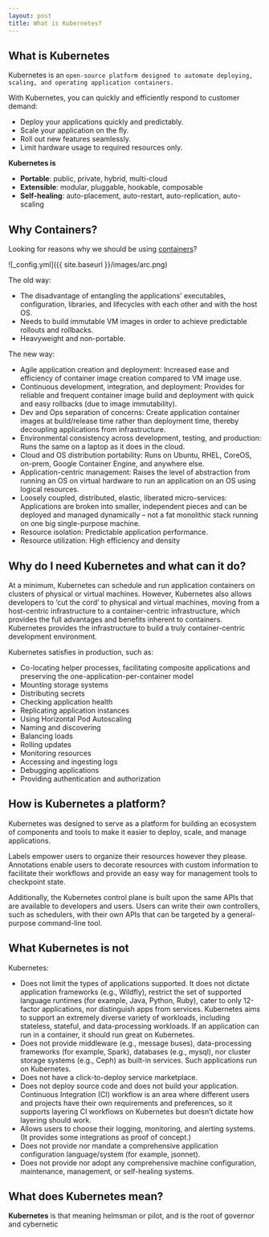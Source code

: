 ```yaml
---
layout: post
title: What is Kubernetes?
---
```


What is Kubernetes
-------------------------

Kubernetes is an `open-source platform designed to automate deploying, scaling, and operating application containers.`

With Kubernetes, you can quickly and efficiently respond to customer demand:
- Deploy your applications quickly and predictably.
- Scale your application on the fly.
- Roll out new features seamlessly.
- Limit hardware usage to required resources only.

**Kubernetes is**
- **Portable**: public, private, hybrid, multi-cloud
- **Extensible**: modular, pluggable, hookable, composable
- **Self-healing**: auto-placement, auto-restart, auto-replication, auto-scaling

Why Containers? 
-------------------------------
Looking for reasons why we should be using [containers](http://blog.maden.kr/Linux-Container/)?

![_config.yml]({{ site.baseurl }}/images/arc.png)

The old way:
- The disadvantage of entangling the applications’ executables, configuration, libraries, and lifecycles with each other and with the host OS.
- Needs to build immutable VM images in order to achieve predictable rollouts and rollbacks.
- Heavyweight and non-portable.

The new way:
- Agile application creation and deployment: Increased ease and efficiency of container image creation compared to VM image use.
- Continuous development, integration, and deployment: Provides for reliable and frequent container image build and deployment with quick and easy rollbacks (due to image immutability).
- Dev and Ops separation of concerns: Create application container images at build/release time rather than deployment time, thereby decoupling applications from infrastructure.
- Environmental consistency across development, testing, and production: Runs the same on a laptop as it does in the cloud.
- Cloud and OS distribution portability: Runs on Ubuntu, RHEL, CoreOS, on-prem, Google Container Engine, and anywhere else.
- Application-centric management: Raises the level of abstraction from running an OS on virtual hardware to run an application on an OS using logical resources.
- Loosely coupled, distributed, elastic, liberated micro-services: Applications are broken into smaller, independent pieces and can be deployed and managed dynamically – not a fat monolithic stack running on one big single-purpose machine.
- Resource isolation: Predictable application performance.
- Resource utilization: High efficiency and density

Why do I need Kubernetes and what can it do?
-------------------------------------
At a minimum, Kubernetes can schedule and run application containers on clusters of physical or virtual machines. However, Kubernetes also allows developers to ‘cut the cord’ to physical and virtual machines, moving from a host-centric infrastructure to a container-centric infrastructure, which provides the full advantages and benefits inherent to containers. Kubernetes provides the infrastructure to build a truly container-centric development environment.

Kubernetes satisfies in production, such as:
- Co-locating helper processes, facilitating composite applications and preserving the one-application-per-container model
- Mounting storage systems
- Distributing secrets
- Checking application health
- Replicating application instances
- Using Horizontal Pod Autoscaling
- Naming and discovering
- Balancing loads
- Rolling updates
- Monitoring resources
- Accessing and ingesting logs
- Debugging applications
- Providing authentication and authorization

How is Kubernetes a platform?
-----------------------------
 Kubernetes was designed to serve as a platform for building an ecosystem of components and tools to make it easier to deploy, scale, and manage applications.
 
 Labels empower users to organize their resources however they please. Annotations enable users to decorate resources with custom information to facilitate their workflows and provide an easy way for management tools to checkpoint state.
 
 Additionally, the Kubernetes control plane is built upon the same APIs that are available to developers and users. Users can write their own controllers, such as schedulers, with their own APIs that can be targeted by a general-purpose command-line tool.
 
 What Kubernetes is not
---------------------------------------
Kubernetes:
- Does not limit the types of applications supported. It does not dictate application frameworks (e.g., Wildfly), restrict the set of supported language runtimes (for example, Java, Python, Ruby), cater to only 12-factor applications, nor distinguish apps from services. Kubernetes aims to support an extremely diverse variety of workloads, including stateless, stateful, and data-processing workloads. If an application can run in a container, it should run great on Kubernetes.
- Does not provide middleware (e.g., message buses), data-processing frameworks (for example, Spark), databases (e.g., mysql), nor cluster storage systems (e.g., Ceph) as built-in services. Such applications run on Kubernetes.
- Does not have a click-to-deploy service marketplace.
- Does not deploy source code and does not build your application. Continuous Integration (CI) workflow is an area where different users and projects have their own requirements and preferences, so it supports layering CI workflows on Kubernetes but doesn’t dictate how layering should work.
- Allows users to choose their logging, monitoring, and alerting systems. (It provides some integrations as proof of concept.)
- Does not provide nor mandate a comprehensive application configuration language/system (for example, jsonnet).
- Does not provide nor adopt any comprehensive machine configuration, maintenance, management, or self-healing systems.

What does Kubernetes mean?
---------------------------------
**Kubernetes** is that meaning helmsman or pilot, and is the root of governor and cybernetic